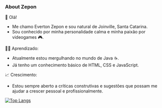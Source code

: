 ### About Zepon

👋 Olá!
- Me chamo Everton Zepon e sou natural de Joinville, Santa Catarina.
- Sou conhecido por minha personalidade calma e minha paixão por videogames 🎮.

👨‍💻 Aprendizado:
- Atualmente estou mergulhando no mundo de Java ☕.
- Já tenho um conhecimento básico de HTML, CSS e JavaScript.

📈 Crescimento:
- Estou sempre aberto a críticas construtivas e sugestões que possam me ajudar a crescer pessoal e profissionalmente.

[![Top Langs](https://github-readme-stats.vercel.app/api/top-langs/?username=evertonzepon)](https://github.com/evertonzepon/github-readme-stats)
